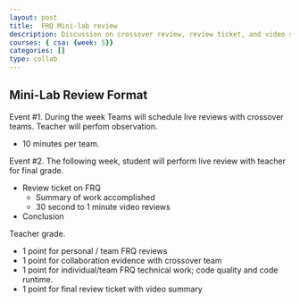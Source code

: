 ```yaml
---
layout: post
title:  FRQ Mini-lab review
description: Discussion on crossover review, review ticket, and video segments.
courses: { csa: {week: 5}}
categories: []
type: collab
---
```


## Mini-Lab Review Format
Event #1. During the week Teams will schedule live reviews with crossover teams. Teacher will perfom observation.
- 10 minutes per team.

Event #2. The following week, student will perform live review with teacher for final grade.
- Review ticket on FRQ
    - Summary of work accomplished
    - 30 second to 1 minute video reviews
- Conclusion

Teacher grade. 
- 1 point for personal / team FRQ reviews
- 1 point for collaboration evidence with crossover team
- 1 point for individual/team FRQ technical work; code quality and code runtime.
- 1 point for final review ticket with video summary